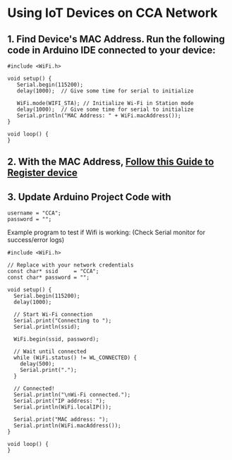 # Using IoT Devices on CCA Network
## 1. Find Device's MAC Address. Run the following code in Arduino IDE connected to your device:
   ```
   #include <WiFi.h>
   
   void setup() {
      Serial.begin(115200);
      delay(1000);  // Give some time for serial to initialize
      
      WiFi.mode(WIFI_STA); // Initialize Wi-Fi in Station mode
      delay(1000);  // Give some time for serial to initialize
      Serial.println("MAC Address: " + WiFi.macAddress());
   }
   
   void loop() {
   }
   ```
## 2. With the MAC Address, [Follow this Guide to Register device](https://portal.cca.edu/knowledge-base/general/registering-iot-devices-to-wifi/)
## 3. Update Arduino Project Code with
```
username = "CCA";
password = "";
```
Example program to test if Wifi is working: (Check Serial monitor for success/error logs)
```
#include <WiFi.h>

// Replace with your network credentials
const char* ssid     = "CCA";
const char* password = "";

void setup() {
  Serial.begin(115200);
  delay(1000);

  // Start Wi-Fi connection
  Serial.print("Connecting to ");
  Serial.println(ssid);

  WiFi.begin(ssid, password);

  // Wait until connected
  while (WiFi.status() != WL_CONNECTED) {
    delay(500);
    Serial.print(".");
  }

  // Connected!
  Serial.println("\nWi-Fi connected.");
  Serial.print("IP address: ");
  Serial.println(WiFi.localIP());

  Serial.print("MAC address: ");
  Serial.println(WiFi.macAddress());
}

void loop() {
}

```
